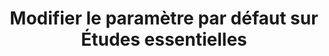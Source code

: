 ---
title: "Modifier le paramètre par défaut sur Études essentielles"
layout: post
lang: fr
lang-ref: 306-essential-education
section: 3
category: 
  - diversity
hero:
  image:
    src: 3.6-tx-heading.jpg
    alt: Une photo d'une bibliothèque avec des lumières suspendues.
blocks:
  - type: title
    label: Un regard sur la complexité et le processus derrière chaque élément de communication graphique
  - "Le Nuage de talents parle beaucoup de l’attention portée à la représentation de littéralement chaque champ de formulaire, étape de processus et interaction sur la plateforme pour chacun de ses groupes d’utilisateurs. Afin de vous donner une meilleure idée de l’effort et de l’expertise qu’il faut pour obtenir même un champ de formulaire unique ou une intervention pour produire le résultat prévu à l’embauche (rappelez-vous : misez sur la livraison!), nous voulions vous guider dans le développement d’une fonctionnalité unique de notre plateforme : l’exigence d’études essentielles dans une annonce d’emploi."
  - type: title
    label: Interface, Mise en page et Langage comme outils pour éliminer les obstacles pour les talents autochtones
  - Le Nuage de talents a entrepris de développer une plateforme conçue pour attirer l’attention des talents autochtones, pour les protéger et pour les outiller de sorte qu’ils s’épanouissent au sein du gouvernement fédéral. Et pour atteindre cet objectif, nous concevons et testons itérativement à l’aide de la recherche sur les utilisateurs.
  - Dans le cadre de la recherche sur les utilisateurs, des failles critiques se produisent lorsqu’un utilisateur est incapable de réaliser son objectif. Dans le cadre du Nuage de talents, chaque candidat qualifié devrait pouvoir trouver un emploi qui l’intéresse et cela commence la présentation de sa candidature. La recherche qualitative sur les utilisateurs permet de découvrir les chemins d’accès occultés qui empêchent les candidats de présenter une demande d’emploi.
  - Certaines des premières recherches sur le Nuage de talents portaient essentiellement sur la présentation, la mise en page et l’information de l’affiche des emplois en cours. Mais lorsque nous visons à attirer un sous-ensemble très spécifique de la population, nous devons concevoir en concertation avec ce groupe, de sorte à régler des problèmes spécifiques et concevoir des solutions spécifiques. Nous avons approché les communautés autochtones afin de mieux comprendre leur point de vue en tant que chercheurs d’emploi de l’extérieur, dans l’espoir de découvrir des failles critiques dans notre présentation.
  - type: title
    label: Obstacles connus
  - Un mythe courant dans l’embauche au gouvernement est que certaines classifications d’emplois exigent un certain type et un certain niveau d’études. Bien que cela soit vrai dans le cas d’un certain nombre de postes, il s’agit le plus souvent d’une généralisation abusive. La vérité, c’est que les gestionnaires à l’embauche peuvent choisir d’accepter n’importe quel nombre de qualifications et renoncer à une exigence relative aux études pour de nombreuses classifications gouvernementales, tant que les qualifications que cumule un candidat se traduisent par une expérience équivalente.
  - À cette fin, nous incluons une description de l’expérience équivalente dans chaque affiche d’un emploi dont la classification le permet. Cela ouvre la possibilité à un répertoire de talents beaucoup plus vaste. Et augmente les possibilités du gestionnaire de trouver un candidat qui convient à son équipe.
  - type: pullquote
    content: "[Traduction] « L’éducation est un concept de tout ce qu’une personne a appris tout au long de sa vie, qui comprend les leçons retenues de l’expérience vécue. »<br><br>~ Liaison avec les communautés autochtones du Nuage de talents"
  - type: title
    label: Eurêka! Nous avons trouvé la faille!
  - "Lorsque nous avons testé nos affiches d’emploi en collaboration avec des membres des communautés autochtones, nous leur avons demandé : « Voudriez-vous présenter votre candidature pour cet emploi? Et pourquoi ? » <strong style=\"letter-spacing: -1px;\" data-h2-font-weight=\"b(800)\" data-h2-font-color=\"b(purple)\">Beaucoup ont répondu « Non », même s’ils étaient qualifiés pour l’emploi annoncé.</strong> Bref, un échec total."
  - "Bien que le texte à la section Exigences en matière d’études présente des informations sur l’expérience équivalente, le langage et la mise en page employés pour afficher l’information relative à l’emploi ont un biais inconscient."
  - type: graphic
    size: 100
    src: 3.6-fr-edu-1.png
    alt: "Une saisie d’écran montrant la première version de l’information sur les exigences en matière d’études qui est présentée aux candidats lorsqu’ils consultent une offre d’emploi. Dans cette interface, les exigences en matière d’études sont superposées à l’exigence en matière d’expérience équivalente." 
  - "Le langage et la présentation de nos titres transmettaient des informations aux candidats qui satisfont déjà aux critères et en occultaient d’autres plus importantes au deuxième paragraphe pour les utilisateurs à la recherche d’un autre parcours. Les candidats ne liraient que le titre ou la première phrase et passeraient immédiatement outre même s’ils satisfont aux critères dans le deuxième paragraphe. Nous avons testé une version différente : une version côte à côte pour améliorer la visibilité d’Expérience équivalente, mais le problème persiste."
  - type: graphic
    size: 100
    src: 3.6-fr-edu-2.png
    alt: "Saisie d’écran de la deuxième version de l’information sur les exigences en matière d’études qui est présentée aux candidats lorsqu’ils consultent une offre d’emploi. Cette version place l’information en matière d’expérience équivalente côte à côte avec l’exigence en matière d’études pour souligner qu’il s’agit d’une option."
  - "Les principes du graphisme stipulent que l’information est généralement consommée de haut en bas et de gauche à droite. Et de plus, les utilisateurs « effleurent » l’information au lieu de la lire. Nos premiers éléments effleurés sont : Exigences relatives aux études -> Niveau d’études ou diplôme -> Expérience équivalente -> 2 ans d’études postsecondaires. À ce titre, cette présentation accorde une grande priorité aux études et aux diplômes occidentaux, qui constituent l’exigence la plus importante pour postuler le poste. Nous avons appris que même lorsque les candidats lisaient la section Expérience équivalente, ils se demandaient s’il y avait une « hiérarchie cachée » en coulisses et s’ils en auraient assez pour rivaliser avec les candidats ayant un diplôme."
  - Le fait de placer les deux concepts côte à côte (plutôt qu’au-dessus ou au-dessous) était un choix délibéré. La tentative visait à refléter l’absence d’une hiérarchie entre les deux options. Mais en plaçant l’exigence d’un diplôme en premier lieu et en appelant l’autre option Expérience équivalente, nous montrons toujours une préférence pour la première et de présenter cette dernière comme étant une version dépendante inférieure. Ce changement de disposition n’a pas suffi à résoudre le problème.
  - "Toutefois, <strong style=\"letter-spacing: -1px;\" data-h2-font-weight=\"b(800)\" data-h2-font-color=\"b(purple)\">si les exigences en matière d’études et l’expérience équivalente sont vraiment sur un pied d’égalité, cela signifie que nous pouvons les réorganiser et définir le langage de sorte que la distinction soit claire et montrer leur valeur indépendante</strong>. Dans l’espoir de supprimer les biais en faveur de candidatures basées sur les « diplômes »."
  - Dans notre dernière présentation, nous présentons d’abord les informations alternatives à ceux qui les recherchent, puis nous accordons une validation à ceux qui satisfont déjà aux exigences conventionnelles. Cette conception présente l’information à ceux qui ont le plus besoin d’être rassurés et orientés, en faisant la promotion d’emplois pour tous et non seulement pour ceux qui ont eu accès à des études conventionnelles occidentales. 
  - type: graphic
    size: 100
    src: 3.6-fr-edu-3.png
    alt: "Une saisie d’écran de la troisième version de l’information sur les exigences en matière d’études qui est présentée aux candidats lorsqu’ils consultent une offre d’emploi. Cette version réorganise les options de façon à ce que l’expérience équivalente, maintenant intitulée « Expérience combinée » par souci de clarté, soit en premier, pour mettre en valeur cette nouvelle façon de percevoir l’expérience."
  - La diversité crée des produits de meilleure qualité. En tant que concepteurs de produits et de services, nous devons nous rappeler les dangers des partis pris implicites; ils sont invisibles par nature et nuisent à la représentativité. Mais si nous faisons un effort pour inclure les voix absentes de nos équipes, nous pouvons aider à atténuer certaines de ces erreurs. Et nous pouvons enfin commencer à supprimer les obstacles et faire notre part pour faire avancer la réconciliation.
  - type: title
    label: Pourquoi est-ce important de repenser les exigences en matière d’études dans une perspective d’égalité?
  - "<strong style=\"letter-spacing: -1px;\" data-h2-font-weight=\"b(800)\" data-h2-font-color=\"b(purple)\">Tous les emplois obligent à faire la démonstration de certaines compétences; là n’est pas la question. Mais la manière dont les exigences sont formulées a une très forte incidence sur les résultats en matière d’inclusion et de diversité</strong>, notamment lorsque l’on ne parvient pas à faire abstraction des biais inconscients quant aux préférences culturelles."
  - S’il y a lieu de repenser les exigences en matière d’études dans une perspective de représentativité favorable aux candidatures autochtones, ce n’est pas parce que les talents autochtones n’ont pas fait ces études. C’est que nous ne pouvons pas (mais absolument pas) ne pas tenir compte des répercussions néfastes des pensionnats indiens au Canada sur les talents autochtones et faire l’hypothèse d’une prédisposition généralisée de la part des communautés autochtones à accepter la primauté du système d’éducation occidental dans le processus de demande d’emploi. Le fait de maintenir les processus d’embauche de talents autochtones au gouvernement du Canada tels qu’ils sont actuellement ouvre la voie à la perpétuation de l’ignorance, de l’indifférence et du racisme.
  - "Il faut souligner que, même si le travail sur la façon de présenter les exigences en matière d’études a été conçu initialement avec des talents autochtones sur le prototype du Portail des talents autochtones, <strong style=\"letter-spacing: -1px;\" data-h2-font-weight=\"b(800)\" data-h2-font-color=\"b(purple)\">la représentation de ces exigences est maintenant une caractéristique de notre principale plateforme</strong>. Cela fait partie de l’engagement de l’équipe à modifier la configuration par défaut que tous les candidats constatent. Trop souvent, des « caractéristiques spéciales » sont créées dans des outils ou des processus de recrutement distincts destinés aux membres de communautés « non conventionnelles », tandis que la configuration par défaut sur la plateforme principale reste inchangée. Et c’est là le nœud du problème."
  - type: callout
    content:
      - Tous les systèmes gouvernementaux ont été construits par des personnes... et les personnes grandissent dans les communautés et viennent avec un bagage d’histoires, de cultures et de valeurs. Il peut être difficile de repérer les hypothèses sous-jacentes fondées sur la culture qui sont intégrées à la conception des systèmes, surtout lorsque le groupe qui a conçu le système est le même groupe qui tente de repérer les hypothèses dans le système. Mais ces hypothèses peuvent avoir une incidence importante sur l’égalité expérientielle de l’inclusion. La première étape vers une conception inclusive est la reconnaissance que tout dans un système a été construit par des gens et que, par conséquent, les gens peuvent le changer. Apporter le changement signifie qu’il faut entamer un dialogue avec les personnes issues de communautés qui étaient sousreprésentées lors de la création du système initial et donner du pouvoir à de nouvelles voix dans le processus de refonte.
---